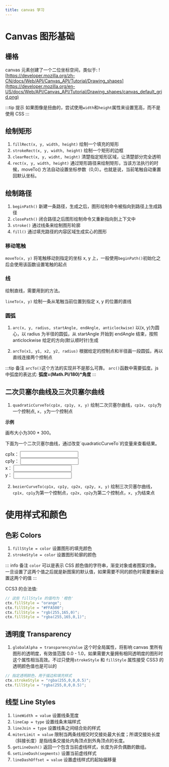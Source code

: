 ```yaml
---
title: canvas 学习
---
```


# Canvas 图形基础

## 栅格

canvas 元素创建了一个二位坐标空间，类似于:
![https://developer.mozilla.org/zh-CN/docs/Web/API/Canvas_API/Tutorial/Drawing_shapes](https://developer.mozilla.org/en-US/docs/Web/API/Canvas_API/Tutorial/Drawing_shapes/canvas_default_grid.png)

:::tip 提示
如果图像是扭曲的，尝试使用`width`和`height`属性来设置宽高，而不是使用 CSS
:::

## 绘制矩形

1. `fillRect(x, y, width, height)` 绘制一个填充的矩形
2. `strokeRect(x, y, width, height)` 绘制一个矩形的边框
3. `clearRect(x, y, widht, height)` 清楚指定矩形区域，让清楚部分完全透明
4. `rect(x, y, width, height)` 通过矩形路径来绘制矩形，当该方法执行的时候，moveTo() 方法自动设置坐标参数（0,0）。也就是说，当前笔触自动重置回默认坐标。

## 绘制路径

1. `beginPath()` 新建一条路径，生成之后，图形绘制命令被指向到路径上生成路径
2. `closePath()` 闭合路径之后图形绘制命令又重新指向到上下文中
3. `stroke()` 通过线条来绘制图形轮廓
4. `fill()` 通过填充路径的内容区域生成实心的图形

### 移动笔触

`moveTo(x, y)` 将笔触移动到指定的坐标 x, y 上，一般使用`beginPath()`初始化之后会使用该函数设置笔触的起点

### 线

绘制直线，需要用到的方法。

`lineTo(x, y)` 绘制一条从笔触当前位置到指定 x, y 的位置的直线

### 圆弧

1. `arc(x, y, radius, startAngle, endAngle, anticlockwise)` 以(x, y)为圆心，以 radius 为半径的圆弧，从 startAngle 开始到 endAngle 结束，按照 anticlockwise 给定的方向(默认顺时针)生成

2. `arcTo(x1, y1, x2, y2, radius)` 根据给定的控制点和半径画一段圆弧，再以直线连接两个控制点

:::tip 备注
`arcTo()`这个方法的实现并不是那么可靠。
`arc()`函数中需要弧度。js 中弧度的表达式: **弧度=(Math.PI/180)\*角度**
:::

## 二次贝塞尔曲线及三次贝塞尔曲线

1. `quadraticCurveTo(cp1x, cp1y, x, y)` 绘制二次贝塞尔曲线，`cp1x, cp1y`为一个控制点, `x, y`为一个控制点

**示例**

<div>
    <p>画布大小为300 * 300。</p>
    <p>下面为一个二次贝塞尔曲线，通过改变`quadraticCurveTo`的变量来查看结果。</p>
    <div class="flex flex-wrap space-x-4">
        <div class="mb-4">
            <label for="cp1x">cp1x：</label>
            <input id="cp1x" type="text" v-model="cp1x" class="inline-block ring-1 w-[80px] ring-green-400 rounded-md px-2 py-1 focus:outline-none focus:border-green-500 focus:ring-green-500 focus:ring-2" />
        </div>
        <div class="mb-4">
            <label for="cp1x">cp1y：</label>
            <input id="cp1x" type="text" v-model="cp1y" class="inline-block ring-1  w-[80px] ring-green-400 rounded-md px-2 py-1 focus:outline-none focus:border-green-500 focus:ring-green-500 focus:ring-2" />
        </div>
         <div class="mb-4">
            <label for="cp1x">x：</label>
            <input id="cp1x" type="text" v-model="x" class="inline-block ring-1  w-[80px] ring-green-400 rounded-md px-2 py-1 focus:outline-none focus:border-green-500 focus:ring-green-500 focus:ring-2" />
        </div>
         <div class="mb-4">
            <label for="cp1x">y：</label>
            <input id="cp1x" type="text" v-model="y" class="inline-block ring-1  w-[80px] ring-green-400 rounded-md px-2 py-1 focus:outline-none focus:border-green-500 focus:ring-green-500 focus:ring-2" />
        </div>
    </div>
    <canvas ref="cl1" width="300" height="300" class="border"></canvas>
</div>

<script setup>
import {ref, onMounted,watch} from 'vue'
const cl1 = ref(null)
const cp1x = ref(100)
const cp1y = ref(20)
const x = ref(200)
const y = ref(70)

watch([cp1x, cp1y, x, y], () => {
    const ctx = cl1.value.getContext('2d')
    if (ctx) {
        cl1.value.width = 300
        cl1.value.height = 300
        ctx.beginPath()
        // 二次贝塞尔曲线
        ctx.moveTo(50, 80) // 起点
        ctx.quadraticCurveTo(cp1x.value, cp1y.value, x.value, y.value) // 控制点和终点
        ctx.lineWidth = 5
        ctx.strokeStyle = 'red'
        ctx.stroke()
    }
})

onMounted(() => {
    const ctx = cl1.value.getContext('2d')
    if (ctx) {
        ctx.beginPath()
        // 二次贝塞尔曲线
        ctx.moveTo(50, 80) // 起点
        ctx.quadraticCurveTo(cp1x.value, cp1y.value, x.value, y.value) // 控制点和终点
        ctx.lineWidth = 5
        ctx.strokeStyle = 'red'
        ctx.stroke()
    }

})
</script>

2. `bezierCurveTo(cp1x, cp1y, cp2x, cp2y, x, y)` 绘制三次贝塞尔曲线，`cp1x, cp1y`为第一个控制点，`cp2x, cp2y`为第二个控制点，`x, y`为结束点

# 使用样式和颜色

## 色彩 Colors

1. `fillStyle = color` 设置图形的填充颜色
2. `strokeStyle = color` 设置图形轮廓的颜色

::: info 备注
`color` 可以是表示 CSS 颜色值的字符串，渐变对象或者图案对象。
一旦设置了这两个值之后就是新图案的默认值，如果需要不同的颜色时需要重新设置这两个的值
:::

CCS3 的合法值:

```js
// 这些 fillStyle 的值均为 '橙色'
ctx.fillStyle = "orange";
ctx.fillStyle = "#FFA500";
ctx.fillStyle = "rgb(255,165,0)";
ctx.fillStyle = "rgba(255,165,0,1)";
```

## 透明度 Transparency

1. `globalAlpha = transparencyValue` 这个时全局属性，将影响 canvas 里所有图形的透明度，有效值范围 0.0 - 1.0，如果需要大量拥有相同透明度的图形时这个属性相当高效。不过只使用`strokeStyle` 和 `fillStyle` 属性接受 CSS3 的透明颜色值也是可以的

```js
// 指定透明颜色，用于描边和填充样式
ctx.strokeStyle = "rgba(255,0,0,0.5)";
ctx.fillStyle = "rgba(255,0,0,0.5)";
```

## 线型 Line Styles

1. `lineWidth = value` 设置线条宽度
2. `lineCap = type` 设置线条末端样式
3. `lineJoin = type` 设置线条之间结合处的样式
4. `miterLimit = value` 限制当两条线相交时交接处最大长度；所谓交接处长度（斜接长度）是指线条交接处内角顶点到外角顶点的长度。
5. `getLineDash()` 返回一个包含当前虚线样式，长度为非负偶数的数组。
6. `setLineDash(segments)` 设置当前虚线样式
7. `lineDashOffset = value` 设置虚线样式的起始偏移量
